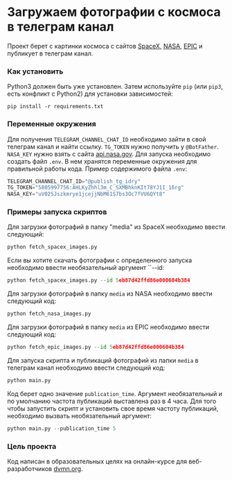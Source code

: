 # Загружаем фотографии с космоса в телеграм канал

Проект берет с картинки космоса с сайтов [SpaceX](https://api.spacexdata.com/v3/launches/), [NASA](https://api.nasa.gov/planetary/apod), [EPIC](https://api.nasa.gov/EPIC/api/natural/images) и публикует в телеграм канал.

### Как установить

Python3 должен быть уже установлен. 
Затем используйте `pip` (или `pip3`, есть конфликт с Python2) для установки зависимостей:
```
pip install -r requirements.txt
```
### Переменные окружения
Для получения `TELEGRAM_CHANNEL_CHAT_ID` необходимо зайти в свой телеграм канал и найти ссылку. `TG_TOKEN` нужно получить у `@BotFather`. `NASA_KEY` нужно взять с сайта [api.nasa.gov](https://api.nasa.gov/).
Для запуска необходимо создать файл `.env`. В нем хранятся переменные окружения для правильной работы кода. Пример содержимого файла `.env`:
```python
TELEGRAM_CHANNEL_CHAT_ID="@publish_tg_idry"
TG_TOKEN="5805997756:AHLKyZhhl3m_C_SXMBhknKIt78YJ1I_16rg"
NASA_KEY="uV02SJszkmrye1jcejjNbM61S7bs3Oc7fVU6QYt8"
```

### Примеры запуска скриптов
Для загрузки фотографий в папку "media" из SpaceX необходимо ввести следующий:
```python
python fetch_spacex_images.py
```
Если вы хотите скачать фотографии с определенного запуска необходимо ввести необязательный аргумент ``--id:
```python
python fetch_spacex_images.py --id 5eb87d42ffd86e000604b384 
```

Для загрузки фотографий в папку `media` из NASA необходимо ввести следующий код:
```python
python fetch_nasa_images.py
```

Для загрузки фотографий в папку `media` из EPIC необходимо ввести следующий код:
```python
python fetch_epic_images.py --id 5eb87d42ffd86e000604b384 
```

Для запуска скрипта и публикаций фотографий из папки `media` в телеграм канал необходимо ввести следующий код:
```python
python main.py
```
Код берет одно значение `publication_time`. Аргумент необязательный и по умолчанию частота публикаций выставлена раз в 4 часа.
Для того чтобы запустить скрипт и установить свое время частоту публикаций, необходимо вызвать необязательный аргумент:
```python
python main.py --publication_time 5
```

### Цель проекта

Код написан в образовательных целях на онлайн-курсе для веб-разработчиков [dvmn.org](https://dvmn.org/).
